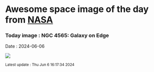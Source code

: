 
# Awesome space image of the day from [NASA](https://api.nasa.gov/)

### Today image : NGC 4565: Galaxy on Edge
Date : 2024-06-06

![](https://apod.nasa.gov/apod/image/2406/278_lorand_fenyes_ngc4565_1024.jpg)

<small>Latest update : Thu Jun  6 16:17:34 2024</small>
        